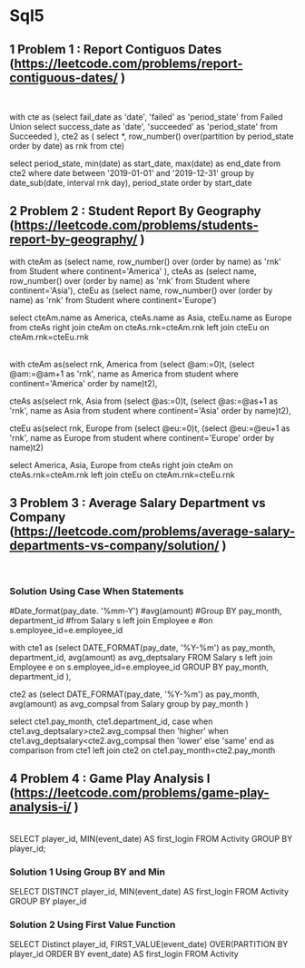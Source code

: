 # Sql5

## 1 Problem 1 : Report Contiguos Dates		(https://leetcode.com/problems/report-contiguous-dates/ )
<br>

with cte as (select fail_date as 'date', 'failed' as 'period_state'
from Failed
Union
select success_date as 'date', 'succeeded' as 'period_state'
from Succeeded
),
cte2 as (
select *, row_number() over(partition by period_state order by date) as rnk
from cte)

select period_state,
min(date) as start_date,
max(date) as end_date
from cte2
where date between '2019-01-01' and '2019-12-31'
group by date_sub(date, interval rnk day), period_state
order by start_date

### 

## 2 Problem 2 : Student Report By Geography		(https://leetcode.com/problems/students-report-by-geography/ )
with cteAm as (select name, row_number() over (order by name) as 'rnk' from Student where continent='America' ),
cteAs as (select name, row_number() over (order by name) as 'rnk' from Student where continent='Asia'),
cteEu as (select name, row_number() over (order by name) as 'rnk' from Student where continent='Europe')

select cteAm.name as America, cteAs.name as Asia, cteEu.name as Europe
from cteAs right join cteAm on cteAs.rnk=cteAm.rnk left join cteEu on cteAm.rnk=cteEu.rnk

<br>
with cteAm as(select rnk, America from (select @am:=0)t, (select @am:=@am+1 as 'rnk', name as America 
from student where continent='America' order by name)t2),

cteAs as(select rnk, Asia from (select @as:=0)t, (select @as:=@as+1 as 'rnk', name as Asia 
from student where continent='Asia' order by name)t2),

cteEu as(select rnk, Europe from (select @eu:=0)t, (select @eu:=@eu+1 as 'rnk', name as Europe 
from student where continent='Europe' order by name)t2)

select America, Asia, Europe
from cteAs  right join cteAm on cteAs.rnk=cteAm.rnk
            left join  cteEu on cteAm.rnk=cteEu.rnk


## 3 Problem 3 : Average Salary Department vs Company		(https://leetcode.com/problems/average-salary-departments-vs-company/solution/ )
<br>

### Solution Using Case When Statements

#Date_format(pay_date. '%mm-Y')
#avg(amount)
#Group BY pay_month, department_id
#from Salary s left join Employee e
#on s.employee_id=e.employee_id

with cte1 as
(select  DATE_FORMAT(pay_date, '%Y-%m') as pay_month,
        department_id,
        avg(amount) as avg_deptsalary
FROM Salary s left join Employee e on s.employee_id=e.employee_id
GROUP BY pay_month, department_id
),

cte2 as
(select DATE_FORMAT(pay_date, '%Y-%m') as pay_month,
        avg(amount) as avg_compsal
from Salary
group by pay_month )

select  cte1.pay_month,
        cte1.department_id,
case    when cte1.avg_deptsalary>cte2.avg_compsal then 'higher'
        when cte1.avg_deptsalary<cte2.avg_compsal then 'lower'
        else 'same' end as comparison
from cte1 left join cte2 on cte1.pay_month=cte2.pay_month

## 4 Problem 4 : Game Play Analysis I		(https://leetcode.com/problems/game-play-analysis-i/ )
<br>
SELECT player_id, MIN(event_date) AS first_login
FROM Activity
GROUP BY player_id;

### Solution 1 Using Group BY and Min
SELECT DISTINCT player_id, MIN(event_date) AS first_login
FROM Activity
GROUP BY player_id
<br>
### Solution 2 Using First Value Function
SELECT Distinct player_id, FIRST_VALUE(event_date) OVER(PARTITION BY player_id ORDER BY event_date) AS first_login
FROM Activity
